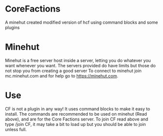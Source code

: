 # CoreFactions
A minehut created modified version of hcf using command blocks and some plugins

# Minehut
Minehut is a free server host inside a server, letting you do whatever you want whenever you want. The servers provided do have limits but those do not stop you from creating a good server To connect to minehut join mc.minehut.com and for help go to https://minehut.com.

# Use
CF is not a plugin in any way! It uses command blocks to make it easy to install. The commands are recommended to be used on minehut (Read above), and are for the Core Factions server. To join CF read above and type /join CF, it may take a bit to load up but you should be able to join unless full.
